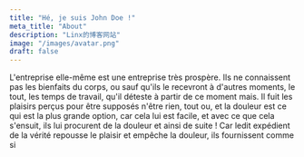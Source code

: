 ```yaml
---
title: "Hé, je suis John Doe !"
meta_title: "About"
description: "Linx的博客网站"
image: "/images/avatar.png"
draft: false
---
```


L'entreprise elle-même est une entreprise très prospère. Ils ne connaissent pas les bienfaits du corps, ou sauf qu'ils le recevront à d'autres moments, le tout, les temps de travail, qu'il déteste à partir de ce moment mais. Il fuit les plaisirs perçus pour être supposés n'être rien, tout ou, et la douleur est ce qui est la plus grande option, car cela lui est facile, et avec ce que cela s'ensuit, ils lui procurent de la douleur et ainsi de suite ! Car ledit expédient de la vérité repousse le plaisir et empêche la douleur, ils fournissent comme si
